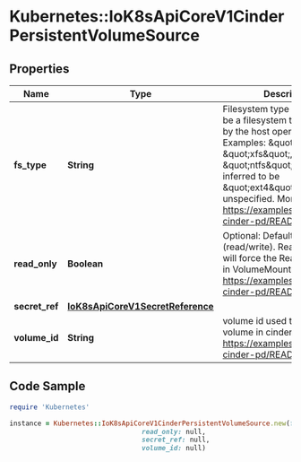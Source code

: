 # Kubernetes::IoK8sApiCoreV1CinderPersistentVolumeSource

## Properties

Name | Type | Description | Notes
------------ | ------------- | ------------- | -------------
**fs_type** | **String** | Filesystem type to mount. Must be a filesystem type supported by the host operating system. Examples: \&quot;ext4\&quot;, \&quot;xfs\&quot;, \&quot;ntfs\&quot;. Implicitly inferred to be \&quot;ext4\&quot; if unspecified. More info: https://examples.k8s.io/mysql-cinder-pd/README.md | [optional] 
**read_only** | **Boolean** | Optional: Defaults to false (read/write). ReadOnly here will force the ReadOnly setting in VolumeMounts. More info: https://examples.k8s.io/mysql-cinder-pd/README.md | [optional] 
**secret_ref** | [**IoK8sApiCoreV1SecretReference**](IoK8sApiCoreV1SecretReference.md) |  | [optional] 
**volume_id** | **String** | volume id used to identify the volume in cinder. More info: https://examples.k8s.io/mysql-cinder-pd/README.md | 

## Code Sample

```ruby
require 'Kubernetes'

instance = Kubernetes::IoK8sApiCoreV1CinderPersistentVolumeSource.new(fs_type: null,
                                 read_only: null,
                                 secret_ref: null,
                                 volume_id: null)
```


